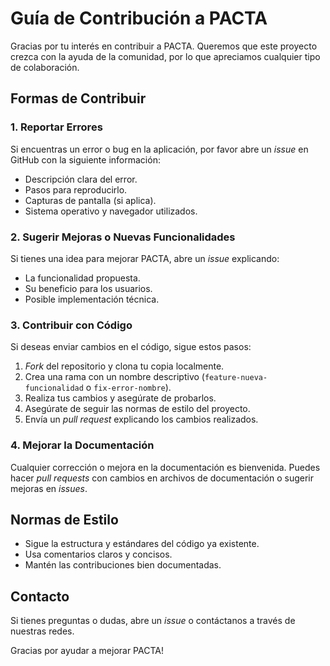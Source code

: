 # Guía de Contribución a PACTA

Gracias por tu interés en contribuir a PACTA. Queremos que este proyecto crezca con la ayuda de la comunidad, por lo que apreciamos cualquier tipo de colaboración.

## Formas de Contribuir

### 1. Reportar Errores
Si encuentras un error o bug en la aplicación, por favor abre un *issue* en GitHub con la siguiente información:
- Descripción clara del error.
- Pasos para reproducirlo.
- Capturas de pantalla (si aplica).
- Sistema operativo y navegador utilizados.

### 2. Sugerir Mejoras o Nuevas Funcionalidades
Si tienes una idea para mejorar PACTA, abre un *issue* explicando:
- La funcionalidad propuesta.
- Su beneficio para los usuarios.
- Posible implementación técnica.

### 3. Contribuir con Código
Si deseas enviar cambios en el código, sigue estos pasos:
1. *Fork* del repositorio y clona tu copia localmente.
2. Crea una rama con un nombre descriptivo (`feature-nueva-funcionalidad` o `fix-error-nombre`).
3. Realiza tus cambios y asegúrate de probarlos.
4. Asegúrate de seguir las normas de estilo del proyecto.
5. Envía un *pull request* explicando los cambios realizados.

### 4. Mejorar la Documentación
Cualquier corrección o mejora en la documentación es bienvenida. Puedes hacer *pull requests* con cambios en archivos de documentación o sugerir mejoras en *issues*.

## Normas de Estilo
- Sigue la estructura y estándares del código ya existente.
- Usa comentarios claros y concisos.
- Mantén las contribuciones bien documentadas.

## Contacto
Si tienes preguntas o dudas, abre un *issue* o contáctanos a través de nuestras redes.

Gracias por ayudar a mejorar PACTA!

